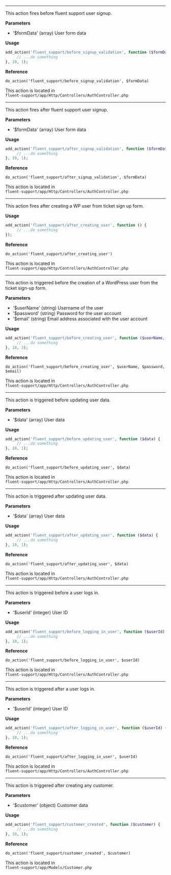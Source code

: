 <explain-block title="fluent_support_before_signup_validation">
<hr>
<div class="fs-docs-content">
This action fires before fluent support user signup.

**Parameters**
- '$formData' (array) User form data

**Usage**

```php
add_action('fluent_support/before_signup_validation', function ($formData) {
     // ...do something
}, 10, 1);
```

**Reference**

`do_action('fluent_support/before_signup_validation', $formData)`

This action is located in <br>
`fluent-support/app/Http/Controllers/AuthController.php`
</div>
</explain-block>

<explain-block title="fluent_support_after_signup_validation">

<hr>
<div class="fs-docs-content">
This action fires after fluent support user signup.

**Parameters**
- '$formData' (array) User form data

**Usage**

```php
add_action('fluent_support/after_signup_validation', function ($formData) {
     // ...do something
}, 10, 1);
```

**Reference**

`do_action('fluent_support/after_signup_validation', $formData)`

This action is located in <br>
`fluent-support/app/Http/Controllers/AuthController.php`
</div>
</explain-block>

<explain-block title="fluent_support_after_creating_user">
<hr>
<div class="fs-docs-content">
This action fires after creating a WP user from ticket sign up form.

**Usage**

```php
add_action('fluent_support/after_creating_user', function () {
     // ...do something
});
```

**Reference**

`do_action('fluent_support/after_creating_user')`

This action is located in <br>
`fluent-support/app/Http/Controllers/AuthController.php`
</div>
</explain-block>

<explain-block title="fluent_support_before_creating_user">
<hr>
<div class="fs-docs-content">
This action is triggered before the creation of a WordPress user from the ticket sign-up form.

**Parameters**
- '$userName' (string) Username of the user
- '$password' (string) Password for the user account
- '$email' (string) Email address associated with the user account

**Usage**

```php
add_action('fluent_support/before_creating_user', function ($userName, $password, $email) {
     // ...do something
}, 10, 3);
```

**Reference**

`do_action('fluent_support/before_creating_user', $userName, $password, $email)`

This action is located in <br>
`fluent-support/app/Http/Controllers/AuthController.php`
</div>
</explain-block>

<explain-block title="fluent_support_before_updating_user">
<hr>
<div class="fs-docs-content">
This action is triggered before updating user data.

**Parameters**
- '$data' (array) User data

**Usage**

```php
add_action('fluent_support/before_updating_user', function ($data) {
     // ...do something
}, 10, 1);
```

**Reference**

`do_action('fluent_support/before_updating_user', $data)`

This action is located in <br>
`fluent-support/app/Http/Controllers/AuthController.php`
</div>
</explain-block>

<explain-block title="fluent_support_after_updating_user">
<hr>
<div class="fs-docs-content">
This action is triggered after updating user data.

**Parameters**
- '$data' (array) User data

**Usage**

```php
add_action('fluent_support/after_updating_user', function ($data) {
     // ...do something
}, 10, 1);
```

**Reference**

`do_action('fluent_support/after_updating_user', $data)`

This action is located in <br>
`fluent-support/app/Http/Controllers/AuthController.php`
</div>
</explain-block>

<explain-block title="fluent_support_before_logging_in_user">
<hr>
<div class="fs-docs-content">
This action is triggered before a user logs in.

**Parameters**
- '$userId' (integer) User ID

**Usage**

```php
add_action('fluent_support/before_logging_in_user', function ($userId) {
     // ...do something
}, 10, 1);
```

**Reference**

`do_action('fluent_support/before_logging_in_user', $userId)`

This action is located in <br>
`fluent-support/app/Http/Controllers/AuthController.php`
</div>
</explain-block>

<explain-block title="fluent_support_after_logging_in_user">
<hr>
<div class="fs-docs-content">
This action is triggered after a user logs in.

**Parameters**
- '$userId' (integer) User ID

**Usage**

```php
add_action('fluent_support/after_logging_in_user', function ($userId) {
     // ...do something
}, 10, 1);
```

**Reference**

`do_action('fluent_support/after_logging_in_user', $userId)`

This action is located in <br>
`fluent-support/app/Http/Controllers/AuthController.php`
</div>
</explain-block>

<explain-block title="fluent_support_after_customer_created">

<hr>
<div class="fs-docs-content">
This action is triggered after creating any customer.

**Parameters**
- '$customer' (object) Customer data

**Usage**

```php
add_action('fluent_support/customer_created', function ($customer) {
     // ...do something
}, 10, 1);
```
**Reference**

`do_action('fluent_support/customer_created', $customer)`

This action is located in <br>
`fluent-support/app/Models/Customer.php`
</div>

</explain-block>


